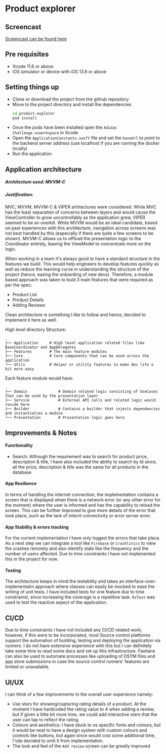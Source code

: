# Product explorer

## Screencast

[Screencast can be found here](https://drive.google.com/file/d/1GZxLTHXBUdZtGtWCD64I40hreaW2A3TQ/view?usp=sharing)


## Pre requisites
- Xcode 11.6 or above
- iOS simulator or device with iOS 13.6 or above

## Setting things up
- Clone or download the project from the github repository
- Move to the project directory and install the dependencies
    ```sh
    cd product-explorer
    pod install
    ```
- Once the pods have been installed open the `Adidas Challenge.xcworkspace` in Xcode
- Open the `ApplicationConstants.swift` file and set the `baseUrl` to point to the backend server address (use localhost if you are running the docker locally)
- Run the application

## Application architecture
##### Architecture used: MVVM-C
##### Justification:
MVC, MVVM, MVVM-C & VIPER arhitectures were considered. While MVC has the least separation of concerns between layers and would cause the ViewController to grow uncontrollably as the application grew, VIPER seemed to be an overkill.
While MVVM would be an ideal candidate, based on past experiences with this architecture, navigation across screens was not best handled by this (especially if there are quite a few screens to be shown). MVVM-C allows us to offload the presentation logic to the Coordinator entirely, leaving the ViewModel to concentrate more on the logic.

When working in a team it's always good to have a standard structure in the features we build. This would help engineers to develop features quickly as well as reduce the learning curve in understanding the structure of the project (hence, easing the onbiarding of new devs). Therefore, a module based approach was taken to buld 3 main features that were required as per the spec:
- Product List
- Product Details
- Adding Reviews

Clean architecture is something I like to follow and hence, decided to implement it here as well.

High level directory Structure:

    .
    ├── Application     # High level application related files like BaseCoordinator and AppDelegates
    ├── Features        # The main feature modules
    ├── Core            # Core components that can be used across the application
    └── Utils		    # Helper or utility features to make dev life a bit more easy

Each feature module would have:

    .
    ├── Domain			    # Domain related logic consisting of UseCases that can be used by the presentation layer
    ├── Service			    # External API calls and related logic would reside here
    ├── Builder			    # Contains a builder that injects dependencies and instantiaties a module
    └── Presentation    	# Presentation logic goes here


## Improvements & Notes

#### Functionality

- Search: Although the requirement was to search for product price, description & title, I have also included the ability to search by Id since, all the price, description & title was the same for all products in the database

#### App Resilience
In terms of handling the internet connection, the implementation contains a screen that is displayed when there is a network error (or any other error for the moment) where the user is informed and has the capability to reload the screen. This can be further improved to give more details of the error that took place, such as the lack of internt connectivity or error server error. 

#### App Stability & errors tracking
For the current implementation I have only logged the errors that take place. As a next step we can integrate a tool like `Firebase` or `Crashlitics` to view the crashes remotely and also identify stats like the frequency and the number of users affected. Due to time constraints I have not implemented this in the project for now.

#### Testing
The architecture keeps in mind the testability and takes an interface-over-implementatin approach where classes can easily be mocked to ease the writing of unit tests. I have included tests for one feature due to time constrainst, since increasing the coverage is a repetitive task. `RxTest` was used to test the reactive aspect of the application.


## CI/CD
Due to time constraints I have not included any CI/CD related work, however, if this were to be incorporated, most Source control platforms support the automation of building, testing and deploying the application via runners. I do not have extensive experience with this but I can definitely take some time to read some docs and set up this infrastructure. Fastlane can also be used to automate processes like uploading of DSYM files and app store submissions in case the source control runners' features are limited or unavailable.

## UI/UX
I can think of a few improvements to the overall user experience namely:

- Use stars for showing/capturing rating details of a product. At the moment I have hardcoded the rating value to 4 when adding a review, but if given a little bit more time, we could add interactive stars that the user can tap to reflect the rating.
- Colours and aesthetics: I have stuck to os specific fonts and colours, but it would be neat to have a design system with custom colours and controls like buttons, but again since would cost some additional time, I'vde decided to omit it from implementation.
- The look and feel of the `Add review` screen can be greatly improved
